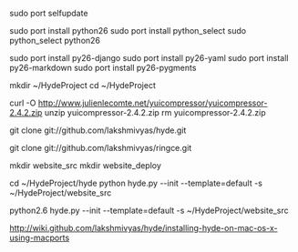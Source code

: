
sudo port selfupdate

sudo port install python26
sudo port install python_select
sudo python_select python26

sudo port install py26-django 
sudo port install py26-yaml
sudo port install py26-markdown
sudo port install py26-pygments


mkdir ~/HydeProject
cd ~/HydeProject


curl -O http://www.julienlecomte.net/yuicompressor/yuicompressor-2.4.2.zip
unzip yuicompressor-2.4.2.zip
rm yuicompressor-2.4.2.zip


git clone git://github.com/lakshmivyas/hyde.git

git clone git://github.com/lakshmivyas/ringce.git

mkdir website_src
mkdir website_deploy

cd ~/HydeProject/hyde
python hyde.py --init --template=default -s ~/HydeProject/website_src

python2.6 hyde.py --init --template=default -s ~/HydeProject/website_src 

http://wiki.github.com/lakshmivyas/hyde/installing-hyde-on-mac-os-x-using-macports
